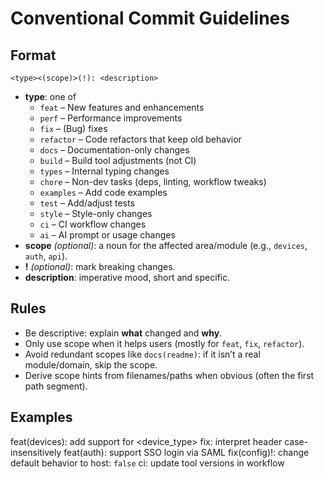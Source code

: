 # Conventional Commit Guidelines

## Format
`<type><(scope)>(!): <description>`

- **type**: one of
  - `feat` – New features and enhancements
  - `perf` – Performance improvements
  - `fix` – (Bug) fixes
  - `refactor` – Code refactors that keep old behavior
  - `docs` – Documentation-only changes
  - `build` – Build tool adjustments (not CI)
  - `types` – Internal typing changes
  - `chore` – Non-dev tasks (deps, linting, workflow tweaks)
  - `examples` – Add code examples
  - `test` – Add/adjust tests
  - `style` – Style-only changes
  - `ci` – CI workflow changes
  - `ai` – AI prompt or usage changes
- **scope** *(optional)*: a noun for the affected area/module (e.g., `devices`, `auth`, `api`).
- **!** *(optional)*: mark breaking changes.
- **description**: imperative mood, short and specific.

## Rules
- Be descriptive: explain **what** changed and **why**.
- Only use scope when it helps users (mostly for `feat`, `fix`, `refactor`).
- Avoid redundant scopes like `docs(readme)`: if it isn’t a real module/domain, skip the scope.
- Derive scope hints from filenames/paths when obvious (often the first path segment).

## Examples
feat(devices): add support for <device_type>
fix: interpret header case-insensitively
feat(auth): support SSO login via SAML
fix(config)!: change default behavior to host: `false`
ci: update tool versions in workflow
